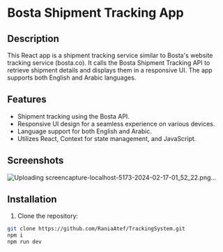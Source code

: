 # Bosta Shipment Tracking App

## Description

This React app is a shipment tracking service similar to Bosta's website tracking service (bosta.co). It calls the Bosta Shipment Tracking API to retrieve shipment details and displays them in a responsive UI. The app supports both English and Arabic languages.

## Features

- Shipment tracking using the Bosta API.
- Responsive UI design for a seamless experience on various devices.
- Language support for both English and Arabic.
- Utilizes React, Context for state management, and JavaScript.

## Screenshots

![Uploading screencapture-localhost-5173-2024-02-17-01_52_22.png…]()


## Installation

1. Clone the repository:

```bash
git clone https://github.com/RaniaAtef/TrackingSystem.git
npm i
npm run dev

